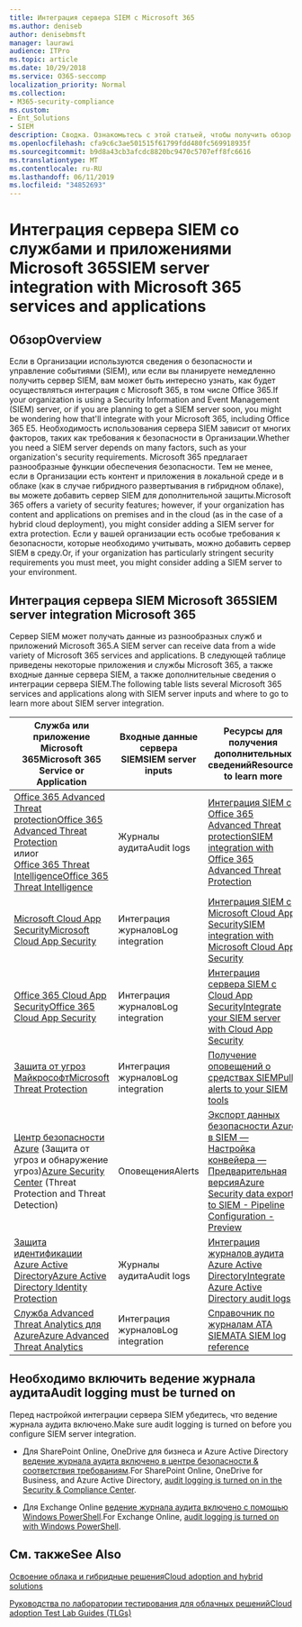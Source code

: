 ```yaml
---
title: Интеграция сервера SIEM с Microsoft 365
ms.author: deniseb
author: denisebmsft
manager: laurawi
audience: ITPro
ms.topic: article
ms.date: 10/29/2018
ms.service: O365-seccomp
localization_priority: Normal
ms.collection:
- M365-security-compliance
ms.custom:
- Ent_Solutions
- SIEM
description: Сводка. Ознакомьтесь с этой статьей, чтобы получить обзор интеграции сервера SIEM с Microsoft 365.
ms.openlocfilehash: cfa9c6c3ae501515f61799fdd480fc569918935f
ms.sourcegitcommit: b9d8a43cb3afcdc8820bc9470c5707eff8fc6616
ms.translationtype: MT
ms.contentlocale: ru-RU
ms.lasthandoff: 06/11/2019
ms.locfileid: "34852693"
---
```

# <a name="siem-server-integration-with-microsoft-365-services-and-applications"></a><span data-ttu-id="f9115-103">Интеграция сервера SIEM со службами и приложениями Microsoft 365</span><span class="sxs-lookup"><span data-stu-id="f9115-103">SIEM server integration with Microsoft 365 services and applications</span></span>

## <a name="overview"></a><span data-ttu-id="f9115-104">Обзор</span><span class="sxs-lookup"><span data-stu-id="f9115-104">Overview</span></span>

<span data-ttu-id="f9115-105">Если в Организации используются сведения о безопасности и управление событиями (SIEM), или если вы планируете немедленно получить сервер SIEM, вам может быть интересно узнать, как будет осуществляться интеграция с Microsoft 365, в том числе Office 365.</span><span class="sxs-lookup"><span data-stu-id="f9115-105">If your organization is using a Security Information and Event Management (SIEM) server, or if you are planning to get a SIEM server soon, you might be wondering how that'll integrate with your Microsoft 365, including Office 365 E5.</span></span> <span data-ttu-id="f9115-106">Необходимость использования сервера SIEM зависит от многих факторов, таких как требования к безопасности в Организации.</span><span class="sxs-lookup"><span data-stu-id="f9115-106">Whether you need a SIEM server depends on many factors, such as your organization's security requirements.</span></span> <span data-ttu-id="f9115-107">Microsoft 365 предлагает разнообразные функции обеспечения безопасности. Тем не менее, если в Организации есть контент и приложения в локальной среде и в облаке (как в случае гибридного развертывания в гибридном облаке), вы можете добавить сервер SIEM для дополнительной защиты.</span><span class="sxs-lookup"><span data-stu-id="f9115-107">Microsoft 365 offers a variety of security features; however, if your organization has content and applications on premises and in the cloud (as in the case of a hybrid cloud deployment), you might consider adding a SIEM server for extra protection.</span></span> <span data-ttu-id="f9115-108">Если у вашей организации есть особые требования к безопасности, которые необходимо учитывать, можно добавить сервер SIEM в среду.</span><span class="sxs-lookup"><span data-stu-id="f9115-108">Or, if your organization has particularly stringent security requirements you must meet, you might consider adding a SIEM server to your environment.</span></span>

## <a name="siem-server-integration-microsoft-365"></a><span data-ttu-id="f9115-109">Интеграция сервера SIEM Microsoft 365</span><span class="sxs-lookup"><span data-stu-id="f9115-109">SIEM server integration Microsoft 365</span></span>

<span data-ttu-id="f9115-110">Сервер SIEM может получать данные из разнообразных служб и приложений Microsoft 365.</span><span class="sxs-lookup"><span data-stu-id="f9115-110">A SIEM server can receive data from a wide variety of Microsoft 365 services and applications.</span></span> <span data-ttu-id="f9115-111">В следующей таблице приведены некоторые приложения и службы Microsoft 365, а также входные данные сервера SIEM, а также дополнительные сведения о интеграции сервера SIEM.</span><span class="sxs-lookup"><span data-stu-id="f9115-111">The following table lists several Microsoft 365 services and applications along with SIEM server inputs and where to go to learn more about SIEM server integration.</span></span> 

| <span data-ttu-id="f9115-112">Служба или приложение Microsoft 365</span><span class="sxs-lookup"><span data-stu-id="f9115-112">Microsoft 365 Service or Application</span></span> | <span data-ttu-id="f9115-113">Входные данные сервера SIEM</span><span class="sxs-lookup"><span data-stu-id="f9115-113">SIEM server inputs</span></span> | <span data-ttu-id="f9115-114">Ресурсы для получения дополнительных сведений</span><span class="sxs-lookup"><span data-stu-id="f9115-114">Resources to learn more</span></span> |
| --- | --- | --- |
| [<span data-ttu-id="f9115-115">Office 365 Advanced Threat protection</span><span class="sxs-lookup"><span data-stu-id="f9115-115">Office 365 Advanced Threat Protection</span></span>](office-365-atp.md) <br/>   <span data-ttu-id="f9115-116">или</span><span class="sxs-lookup"><span data-stu-id="f9115-116">or</span></span>   <br/>[<span data-ttu-id="f9115-117">Office 365 Threat Intelligence</span><span class="sxs-lookup"><span data-stu-id="f9115-117">Office 365 Threat Intelligence</span></span>](office-365-ti.md) | <span data-ttu-id="f9115-118">Журналы аудита</span><span class="sxs-lookup"><span data-stu-id="f9115-118">Audit logs</span></span> | [<span data-ttu-id="f9115-119">Интеграция SIEM с Office 365 Advanced Threat protection</span><span class="sxs-lookup"><span data-stu-id="f9115-119">SIEM integration with Office 365 Advanced Threat Protection</span></span>](siem-integration-with-office-365-ti.md) |
| [<span data-ttu-id="f9115-120">Microsoft Cloud App Security</span><span class="sxs-lookup"><span data-stu-id="f9115-120">Microsoft Cloud App Security</span></span>](https://docs.microsoft.com/cloud-app-security/what-is-cloud-app-security) | <span data-ttu-id="f9115-121">Интеграция журналов</span><span class="sxs-lookup"><span data-stu-id="f9115-121">Log integration</span></span> | [<span data-ttu-id="f9115-122">Интеграция SIEM с Microsoft Cloud App Security</span><span class="sxs-lookup"><span data-stu-id="f9115-122">SIEM integration with Microsoft Cloud App Security</span></span>](https://docs.microsoft.com/cloud-app-security/siem) |
| [<span data-ttu-id="f9115-123">Office 365 Cloud App Security</span><span class="sxs-lookup"><span data-stu-id="f9115-123">Office 365 Cloud App Security</span></span>](https://docs.microsoft.com/cloud-app-security/what-is-cloud-app-security) | <span data-ttu-id="f9115-124">Интеграция журналов</span><span class="sxs-lookup"><span data-stu-id="f9115-124">Log integration</span></span> | [<span data-ttu-id="f9115-125">Интеграция сервера SIEM с Cloud App Security</span><span class="sxs-lookup"><span data-stu-id="f9115-125">Integrate your SIEM server with Cloud App Security</span></span>](https://docs.microsoft.com/cloud-app-security/siem) |
| [<span data-ttu-id="f9115-126">Защита от угроз Майкрософт</span><span class="sxs-lookup"><span data-stu-id="f9115-126">Microsoft Threat Protection</span></span>](https://docs.microsoft.com/windows/security/threat-protection/) | <span data-ttu-id="f9115-127">Интеграция журналов</span><span class="sxs-lookup"><span data-stu-id="f9115-127">Log integration</span></span> | [<span data-ttu-id="f9115-128">Получение оповещений о средствах SIEM</span><span class="sxs-lookup"><span data-stu-id="f9115-128">Pull alerts to your SIEM tools</span></span>](https://docs.microsoft.com/windows/security/threat-protection/microsoft-defender-atp/configure-siem) |
| <span data-ttu-id="f9115-129">[Центр безопасности Azure](https://docs.microsoft.com/azure/security-center/security-center-intro) (Защита от угроз и обнаружение угроз)</span><span class="sxs-lookup"><span data-stu-id="f9115-129">[Azure Security Center](https://docs.microsoft.com/azure/security-center/security-center-intro) (Threat Protection and Threat Detection)</span></span> | <span data-ttu-id="f9115-130">Оповещения</span><span class="sxs-lookup"><span data-stu-id="f9115-130">Alerts</span></span> | [<span data-ttu-id="f9115-131">Экспорт данных безопасности Azure в SIEM — Настройка конвейера — Предварительная версия</span><span class="sxs-lookup"><span data-stu-id="f9115-131">Azure Security data export to SIEM - Pipeline Configuration - Preview</span></span>](https://docs.microsoft.com/azure/security-center/security-center-export-data-to-siem) |
| [<span data-ttu-id="f9115-132">Защита идентификации Azure Active Directory</span><span class="sxs-lookup"><span data-stu-id="f9115-132">Azure Active Directory Identity Protection</span></span>](https://docs.microsoft.com/azure/active-directory/identity-protection/overview) | <span data-ttu-id="f9115-133">Журналы аудита</span><span class="sxs-lookup"><span data-stu-id="f9115-133">Audit logs</span></span> | [<span data-ttu-id="f9115-134">Интеграция журналов аудита Azure Active Directory</span><span class="sxs-lookup"><span data-stu-id="f9115-134">Integrate Azure Active Directory audit logs</span></span>](https://docs.microsoft.com/azure/security/security-azure-log-integration-ad) |
| [<span data-ttu-id="f9115-135">Служба Advanced Threat Analytics для Azure</span><span class="sxs-lookup"><span data-stu-id="f9115-135">Azure Advanced Threat Analytics</span></span>](https://docs.microsoft.com/azure/security/azure-threat-detection) | <span data-ttu-id="f9115-136">Интеграция журналов</span><span class="sxs-lookup"><span data-stu-id="f9115-136">Log integration</span></span> | [<span data-ttu-id="f9115-137">Справочник по журналам ATA SIEM</span><span class="sxs-lookup"><span data-stu-id="f9115-137">ATA SIEM log reference</span></span>](https://docs.microsoft.com/advanced-threat-analytics/cef-format-sa) |

## <a name="audit-logging-must-be-turned-on"></a><span data-ttu-id="f9115-138">Необходимо включить ведение журнала аудита</span><span class="sxs-lookup"><span data-stu-id="f9115-138">Audit logging must be turned on</span></span>

<span data-ttu-id="f9115-139">Перед настройкой интеграции сервера SIEM убедитесь, что ведение журнала аудита включено.</span><span class="sxs-lookup"><span data-stu-id="f9115-139">Make sure audit logging is turned on before you configure SIEM server integration.</span></span> 

- <span data-ttu-id="f9115-140">Для SharePoint Online, OneDrive для бизнеса и Azure Active Directory [ведение журнала аудита включено в центре безопасности & соответствия требованиям](https://docs.microsoft.com/office365/securitycompliance/turn-audit-log-search-on-or-off).</span><span class="sxs-lookup"><span data-stu-id="f9115-140">For SharePoint Online, OneDrive for Business, and Azure Active Directory, [audit logging is turned on in the Security & Compliance Center](https://docs.microsoft.com/office365/securitycompliance/turn-audit-log-search-on-or-off).</span></span>

- <span data-ttu-id="f9115-141">Для Exchange Online [ведение журнала аудита включено с помощью Windows PowerShell](https://docs.microsoft.com/office365/securitycompliance/enable-mailbox-auditing).</span><span class="sxs-lookup"><span data-stu-id="f9115-141">For Exchange Online, [audit logging is turned on with Windows PowerShell](https://docs.microsoft.com/office365/securitycompliance/enable-mailbox-auditing).</span></span>
 
## <a name="see-also"></a><span data-ttu-id="f9115-142">См. также</span><span class="sxs-lookup"><span data-stu-id="f9115-142">See Also</span></span>

[<span data-ttu-id="f9115-143">Освоение облака и гибридные решения</span><span class="sxs-lookup"><span data-stu-id="f9115-143">Cloud adoption and hybrid solutions</span></span>](https://docs.microsoft.com/office365/enterprise/cloud-adoption-and-hybrid-solutions)
  
[<span data-ttu-id="f9115-144">Руководства по лаборатории тестирования для облачных решений</span><span class="sxs-lookup"><span data-stu-id="f9115-144">Cloud adoption Test Lab Guides (TLGs)</span></span>](https://docs.microsoft.com/office365/enterprise/cloud-adoption-test-lab-guides-tlgs)


